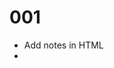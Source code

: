 001
===

- Add notes in HTML <!--   ... -->
- <style> mostly in head
- <script> in <head> and <body>
- <script> positionning
- Notion of <noscript>

002
===
